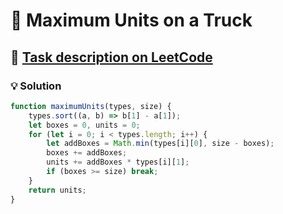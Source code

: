 # 📝 Maximum Units on a Truck

## 🔗 [Task description on LeetCode](https://leetcode.com/problems/maximum-units-on-a-truck/description/)

### 💡 Solution

```javascript
function maximumUnits(types, size) {
    types.sort((a, b) => b[1] - a[1]);
    let boxes = 0, units = 0;
    for (let i = 0; i < types.length; i++) {
        let addBoxes = Math.min(types[i][0], size - boxes);
        boxes += addBoxes;
        units += addBoxes * types[i][1];
        if (boxes >= size) break;
    }
    return units;
}
```
